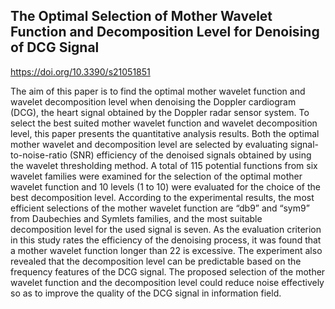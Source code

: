 ## The Optimal Selection of Mother Wavelet Function and Decomposition Level for Denoising of DCG Signal   

<https://doi.org/10.3390/s21051851>

The aim of this paper is to find the optimal mother wavelet function and wavelet decomposition level when denoising the Doppler cardiogram (DCG), the heart signal obtained by the Doppler radar sensor system. To select the best suited mother wavelet function and wavelet decomposition level, this paper presents the quantitative analysis results. Both the optimal mother wavelet and decomposition level are selected by evaluating signal-to-noise-ratio (SNR) efficiency of the denoised signals obtained by using the wavelet thresholding method. A total of 115 potential functions from six wavelet families were examined for the selection of the optimal mother wavelet function and 10 levels (1 to 10) were evaluated for the choice of the best decomposition level. According to the experimental results, the most efficient selections of the mother wavelet function are “db9” and “sym9” from Daubechies and Symlets families, and the most suitable decomposition level for the used signal is seven. As the evaluation criterion in this study rates the efficiency of the denoising process, it was found that a mother wavelet function longer than 22 is excessive. The experiment also revealed that the decomposition level can be predictable based on the frequency features of the DCG signal. The proposed selection of the mother wavelet function and the decomposition level could reduce noise effectively so as to improve the quality of the DCG signal in information field.
